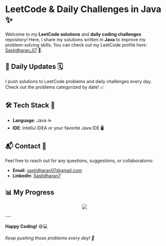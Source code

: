 # LeetCode & Daily Challenges in Java ✨

Welcome to my **LeetCode solutions** and **daily coding challenges** repository! Here, I share my solutions written in **Java** to improve my problem-solving skills. You can check out my LeetCode profile here: [Sastidharan_07](https://leetcode.com/Sastidharan_07/) 🚀.

## 📅 Daily Updates 🗓️
I push solutions to LeetCode problems and daily challenges every day. Check out the problems categorized by date! 📈

## 🛠 Tech Stack 🔧
- **Language**: Java ☕
- **IDE**: IntelliJ IDEA or your favorite Java IDE 🖥️

## 📬 Contact 📧
Feel free to reach out for any questions, suggestions, or collaborations:
- **Email**: [sastidharan07@gmail.com](mailto:sastidharan07@gmail.com)
- **LinkedIn**: [Sastidharan7](https://www.linkedin.com/in/sastidharan7)

## 📊 My Progress

<p align="center">
  <img src="https://leetcard.jacoblin.cool/Sastidharan_07?theme=dark&font=Boogaloo&ext=heatmap" />
</p>
---

**Happy Coding!** 😄💻

_Keep pushing those problems every day! 💪_
